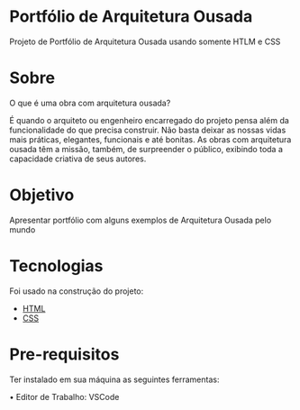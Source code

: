 <h1>Portfólio de Arquitetura Ousada </h1>

<p>Projeto de Portfólio de Arquitetura Ousada usando somente HTLM e CSS</p>

# Sobre 
<p>
 O que é uma obra com arquitetura ousada?

É quando o arquiteto ou engenheiro encarregado do projeto pensa além da funcionalidade do que precisa construir. Não basta deixar as nossas vidas mais práticas, elegantes, funcionais e até bonitas. As obras com arquitetura ousada têm a missão, também, de surpreender o público, exibindo toda a capacidade criativa de seus autores.
</p>


# Objetivo
<p>
 Apresentar portfólio com alguns exemplos de Arquitetura Ousada pelo mundo
</p>

# Tecnologias
<p>Foi usado na construção do projeto:

- [HTML](https://www.w3schools.com/html/)
- [CSS](https://www.w3schools.com/css/)


</p>

# Pre-requisitos
<p>Ter instalado em sua máquina as seguintes ferramentas:

•  Editor de Trabalho: VSCode

</p>

